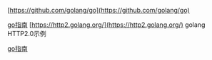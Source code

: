 
[https://github.com/golang/go](https://github.com/golang/go)



[go指南](http://tour.golangtc.com/welcome/1)
[https://http2.golang.org/](https://http2.golang.org/) golang HTTP2.0示例

[go指南](http://tour.golangtc.com/welcome/1)

